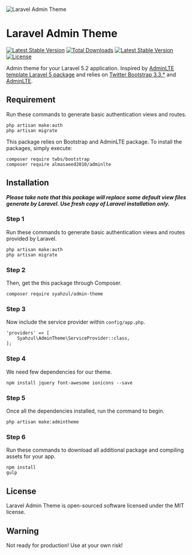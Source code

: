 ![Laravel Admin Theme](http://www.syahzul.com/cache/laravel-admin-theme-by-syahzul.png)

# Laravel Admin Theme

[![Latest Stable Version](https://poser.pugx.org/syahzul/admin-theme/v/stable?format=flat)](https://packagist.org/packages/syahzul/admin-theme)
[![Total Downloads](https://poser.pugx.org/syahzul/admin-theme/downloads?format=flat)](https://packagist.org/packages/syahzul/admin-theme)
[![Latest Stable Version](https://poser.pugx.org/syahzul/admin-theme/v/stable?format=flat)](https://packagist.org/packages/syahzul/admin-theme)
[![License](https://poser.pugx.org/syahzul/admin-theme/license?format=flat)](https://packagist.org/packages/syahzul/admin-theme)

Admin theme for your Laravel 5.2 application. Inspired by [AdminLTE template Laravel 5 package](https://github.com/acacha/adminlte-laravel) and relies
on [Twitter Bootstrap 3.3.*](https://github.com/twbs/bootstrap) and [AdminLTE](https://github.com/almasaeed2010/AdminLTE).

## Requirement

Run these commands to generate basic authentication views and routes.

```
php artisan make:auth
php artisan migrate
```

This package relies on Bootstrap and AdminLTE package. To install the packages, simply execute:

```
composer require twbs/bootstrap
composer require almasaeed2010/adminlte
```

## Installation

***Please take note that this package will replace some default view files generate by Laravel. Use fresh
copy of Laravel installation only.***

### Step 1

Run these commands to generate basic authentication views and routes provided by Laravel.

```
php artisan make:auth
php artisan migrate
```

### Step 2

Then, get the this package through Composer.

```
composer require syahzul/admin-theme
```

### Step 3

Now include the service provider within `config/app.php`.

```
'providers' => [
    Syahzul\AdminTheme\ServiceProvider::class,
];
```

### Step 4

We need few dependencies for our theme.

```
npm install jquery font-awesome ionicons --save
```

### Step 5

Once all the dependencies installed, run the command to begin.

```
php artisan make:admintheme
```

### Step 6

Run these commands to download all additional package and compiling assets for your app.

```
npm install
gulp
```

## License

Laravel Admin Theme is open-sourced software licensed under the MIT license.

## Warning

Not ready for production! Use at your own risk!

